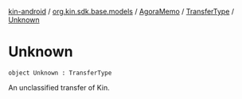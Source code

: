 [kin-android](../../../index.md) / [org.kin.sdk.base.models](../../index.md) / [AgoraMemo](../index.md) / [TransferType](index.md) / [Unknown](./-unknown.md)

# Unknown

`object Unknown : TransferType`

An unclassified transfer of Kin.


